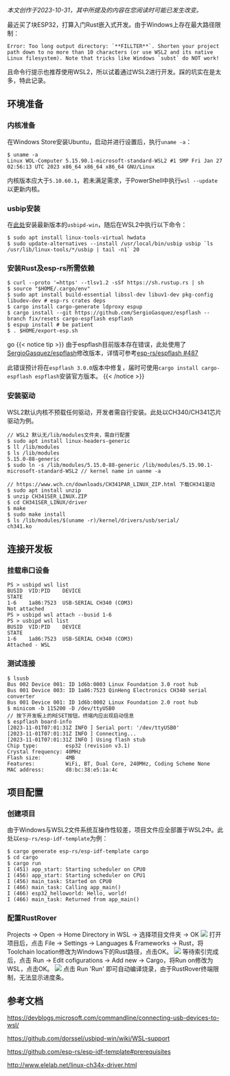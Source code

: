 *本文创作于2023-10-31，其中所提及的内容在您阅读时可能已发生改变。*

最近买了块ESP32，打算入门Rust嵌入式开发。由于Windows上存在最大路径限制：
```
Error: Too long output directory: `**FILLTER**`. Shorten your project path down to no more than 10 characters (or use WSL2 and its native Linux filesystem). Note that tricks like Windows `subst` do NOT work!
```
且命令行提示也推荐使用WSL2，所以试着通过WSL2进行开发。踩的坑实在是太多，特此记录。

## 环境准备
### 内核准备

在Windows Store安装Ubuntu，启动并进行设置后，执行`uname -a`：
```
$ uname -a
Linux WOL-Computer 5.15.90.1-microsoft-standard-WSL2 #1 SMP Fri Jan 27 02:56:13 UTC 2023 x86_64 x86_64 x86_64 GNU/Linux
```
内核版本应大于`5.10.60.1`，若未满足需求，于PowerShell中执行`wsl --update`以更新内核。
### usbip安装
在[此处](https://github.com/dorssel/usbipd-win/releases)安装最新版本的`usbipd-win`，随后在WSL2中执行以下命令：
```
$ sudo apt install linux-tools-virtual hwdata
$ sudo update-alternatives --install /usr/local/bin/usbip usbip `ls /usr/lib/linux-tools/*/usbip | tail -n1` 20
```
### 安装Rust及esp-rs所需依赖
```
$ curl --proto '=https' --tlsv1.2 -sSf https://sh.rustup.rs | sh
$ source "$HOME/.cargo/env"
$ sudo apt install build-essential libssl-dev libuv1-dev pkg-config libudev-dev # esp-rs crates deps
$ cargo install cargo-generate ldproxy espup
$ cargo install --git https://github.com/SergioGasquez/espflash --branch fix/resets cargo-espflash espflash
$ espup install # be patient
$ . $HOME/export-esp.sh
```
go {{< notice tip >}}
由于espflash目前版本存在错误，此处使用了[SergioGasquez/espflash](https://github.com/SergioGasquez/espflash/tree/fix/resets)修改版本，详情可参考[esp-rs/espflash #487](https://github.com/esp-rs/espflash/pull/487)

此错误预计将在`espflash 3.0.0`版本中修复，届时可使用`cargo install cargo-espflash espflash`安装官方版本。
{{< /notice >}} 
### 安装驱动
WSL2默认内核不预载任何驱动，开发者需自行安装。此处以CH340/CH341芯片驱动为例。
```
// WSL2 默认无/lib/modules文件夹，需自行配置
$ sudo apt install linux-headers-generic
$ ll /lib/modules
$ ls /lib/modules
5.15.0-88-generic
$ sudo ln -s /lib/modules/5.15.0-88-generic /lib/modules/5.15.90.1-microsoft-standard-WSL2 // kernel name in uanme -a
```
```
// https://www.wch.cn/downloads/CH341PAR_LINUX_ZIP.html 下载CH341驱动
$ sudo apt install unzip
$ unzip CH341SER_LINUX.ZIP
$ cd CH341SER_LINUX/driver
$ make
$ sudo make install
$ ls /lib/modules/$(uname -r)/kernel/drivers/usb/serial/
ch341.ko
```
## 连接开发板
### 挂载串口设备
```
PS > usbipd wsl list
BUSID  VID:PID    DEVICE                                                        STATE
1-6    1a86:7523  USB-SERIAL CH340 (COM3)                                       Not attached
PS > usbipd wsl attach --busid 1-6
PS > usbipd wsl list
BUSID  VID:PID    DEVICE                                                        STATE
1-6    1a86:7523  USB-SERIAL CH340 (COM3)                                       Attached - WSL
```
### 测试连接
```
$ lsusb
Bus 002 Device 001: ID 1d6b:0003 Linux Foundation 3.0 root hub
Bus 001 Device 003: ID 1a86:7523 QinHeng Electronics CH340 serial converter
Bus 001 Device 001: ID 1d6b:0002 Linux Foundation 2.0 root hub
$ minicom -b 115200 -D /dev/ttyUSB0
// 按下开发板上的RESET按钮，终端内应出现启动信息
$ espflash board-info
[2023-11-01T07:01:31Z INFO ] Serial port: '/dev/ttyUSB0'
[2023-11-01T07:01:31Z INFO ] Connecting...
[2023-11-01T07:01:31Z INFO ] Using flash stub
Chip type:         esp32 (revision v3.1)
Crystal frequency: 40MHz
Flash size:        4MB
Features:          WiFi, BT, Dual Core, 240MHz, Coding Scheme None
MAC address:       d8:bc:38:e5:1a:4c
```
## 项目配置
### 创建项目
由于Windows与WSL2文件系统互操作性较差，项目文件应全部置于WSL2中。此处以`esp-rs/esp-idf-template`为例：
```
$ cargo generate esp-rs/esp-idf-template cargo
$ cd cargo
$ cargo run
I (451) app_start: Starting scheduler on CPU0
I (456) app_start: Starting scheduler on CPU1
I (456) main_task: Started on CPU0
I (466) main_task: Calling app_main()
I (466) esp32_helloworld: Hello, world!
I (466) main_task: Returned from app_main()
```
### 配置RustRover
Projects -> Open -> Home Directory in WSL -> 选择项目文件夹 -> OK
![](https://s2.loli.net/2023/11/01/cBKULz9QIAmw4P6.png)
打开项目后，点击 File -> Settings -> Languages & Frameworks -> Rust，将Toolchain location修改为Windows下的Rust路径，点击OK。
![](https://s2.loli.net/2023/11/01/pbyEio8IcklAeRW.png)
等待索引完成后，点击 Run -> Edit cofigurations -> Add new -> Cargo，将Run on修改为WSL，点击OK。
![](https://s2.loli.net/2023/11/01/FZL3q56EKP8TwVS.png)
点击 Run 'Run' 即可自动编译烧录，由于RustRover终端限制，无法显示进度条。
## 参考文档
https://devblogs.microsoft.com/commandline/connecting-usb-devices-to-wsl/

https://github.com/dorssel/usbipd-win/wiki/WSL-support

https://github.com/esp-rs/esp-idf-template#prerequisites

http://www.elelab.net/linux-ch34x-driver.html
